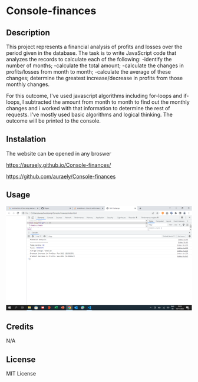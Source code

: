 # Console-finances

## Description

This project represents a financial analysis of profits and losses over the period given in the database. The task is to write JavaScript code that analyzes the records to calculate each of the following: 
   -identify the number of months;
   -calculate the total amount;
   -calculate the changes in profits/losses from month to month;
   -calculate the average of these changes;
    determine the greatest increase/decrease in profits from those monthly changes.

For this outcome, I've used javascript algorithms including for-loops and if-loops, I subtracted the amount from month to month to find out the monthly changes and i worked with that information to determine the rest of requests. I've mostly used basic algorithms and logical thinking.  The outcome will be printed to the console.

## Instalation
The website can be opened in any broswer

https://auraely.github.io/Console-finances/

https://github.com/auraely/Console-finances


## Usage

![Alt text](images/screenshot.png)



## Credits

   N/A

## License

  MIT License

